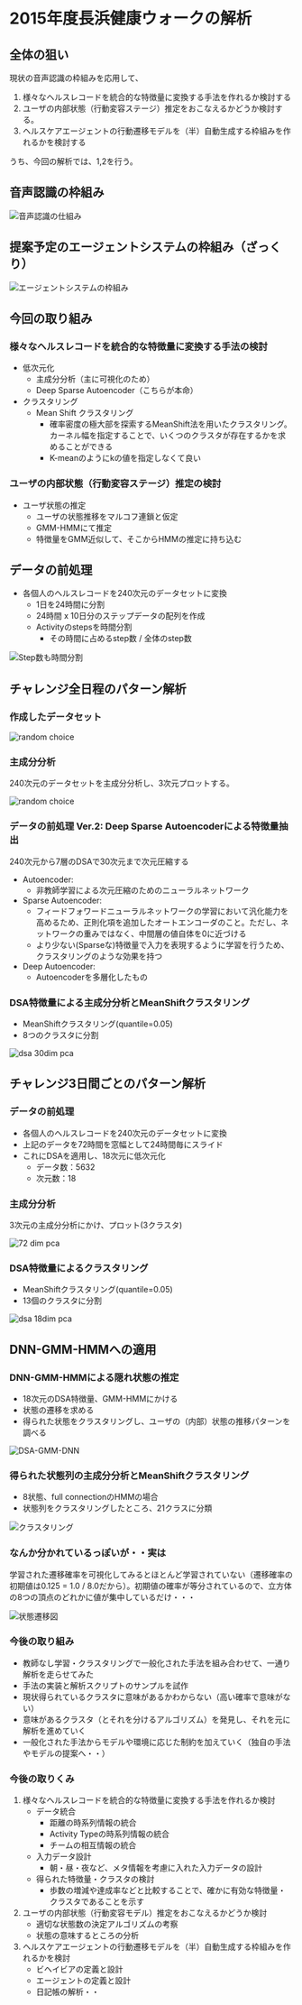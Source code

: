 # 2015年度長浜健康ウォークの解析

## 全体の狙い

現状の音声認識の枠組みを応用して、

1. 様々なヘルスレコードを統合的な特徴量に変換する手法を作れるか検討する
2. ユーザの内部状態（行動変容ステージ）推定をおこなえるかどうか検討する。
3. ヘルスケアエージェントの行動遷移モデルを（半）自動生成する枠組みを作れるかを検討する

うち、今回の解析では、1,2を行う。

## 音声認識の枠組み

![音声認識の仕組み](https://github.com/MxD-lab/healthrecord_analysis/wiki/images/asr.png)

## 提案予定のエージェントシステムの枠組み（ざっくり）

![エージェントシステムの枠組み](https://github.com/MxD-lab/healthrecord_analysis/wiki/images/agentsys.png)

## 今回の取り組み

### 様々なヘルスレコードを統合的な特徴量に変換する手法の検討

* 低次元化
	* 主成分分析（主に可視化のため）
	* Deep Sparse Autoencoder（こちらが本命）
* クラスタリング
	* Mean Shift クラスタリング
		* 確率密度の極大部を探索するMeanShift法を用いたクラスタリング。カーネル幅を指定することで、いくつのクラスタが存在するかを求めることができる
		* K-meanのようにkの値を指定しなくて良い

### ユーザの内部状態（行動変容ステージ）推定の検討

* ユーザ状態の推定
	* ユーザの状態推移をマルコフ連鎖と仮定
	* GMM-HMMにて推定
	* 特徴量をGMM近似して、そこからHMMの推定に持ち込む

## データの前処理

* 各個人のヘルスレコードを240次元のデータセットに変換
	* 1日を24時間に分割
	* 24時間 x 10日分のステップデータの配列を作成
	* Activityのstepsを時間分割
		* その時間に占めるstep数 / 全体のstep数

![Step数も時間分割](https://github.com/MxD-lab/healthrecord_analysis/wiki/images/step_sequence.png)

## チャレンジ全日程のパターン解析

### 作成したデータセット

![random choice](https://github.com/MxD-lab/healthrecord_analysis/wiki/images/datasets.random.png)

### 主成分分析

240次元のデータセットを主成分分析し、3次元プロットする。

![random choice](https://github.com/MxD-lab/healthrecord_analysis/wiki/images/240dim_pca.gif)

### データの前処理 Ver.2: Deep Sparse Autoencoderによる特徴量抽出

240次元から7層のDSAで30次元まで次元圧縮する

* Autoencoder:
	* 非教師学習による次元圧縮のためのニューラルネットワーク
* Sparse Autoencoder:
	* フィードフォワードニューラルネットワークの学習において汎化能力を高めるため、正則化項を追加したオートエンコーダのこと。ただし、ネットワークの重みではなく、中間層の値自体を0に近づける
	* より少ない(Sparseな)特徴量で入力を表現するように学習を行うため、クラスタリングのような効果を持つ
* Deep Autoencoder:
	* Autoencoderを多層化したもの

### DSA特徴量による主成分分析とMeanShiftクラスタリング

* MeanShiftクラスタリング(quantile=0.05)
* 8つのクラスタに分割

![dsa 30dim pca](https://github.com/MxD-lab/healthrecord_analysis/wiki/images/30dim_dsa_pca.gif)

## チャレンジ3日間ごとのパターン解析

### データの前処理

* 各個人のヘルスレコードを240次元のデータセットに変換
* 上記のデータを72時間を窓幅として24時間毎にスライド
* これにDSAを適用し、18次元に低次元化
	* データ数：5632
	* 次元数：18

### 主成分分析

3次元の主成分分析にかけ、プロット(3クラスタ)

![72 dim pca](https://github.com/MxD-lab/healthrecord_analysis/wiki/images/72dim_pca.gif)

### DSA特徴量によるクラスタリング

* MeanShiftクラスタリング(quantile=0.05)
* 13個のクラスタに分割

![dsa 18dim pca](https://github.com/MxD-lab/healthrecord_analysis/wiki/images/18dim_dsa_pca.gif)

## DNN-GMM-HMMへの適用

### DNN-GMM-HMMによる隠れ状態の推定

* 18次元のDSA特徴量、GMM-HMMにかける
* 状態の遷移を求める
* 得られた状態をクラスタリングし、ユーザの（内部）状態の推移パターンを調べる

![DSA-GMM-DNN](https://github.com/MxD-lab/healthrecord_analysis/wiki/images/DSA-GMM-HMM.png)

### 得られた状態列の主成分分析とMeanShiftクラスタリング

* 8状態、full connectionのHMMの場合
* 状態列をクラスタリングしたところ、21クラスに分類

![クラスタリング](https://github.com/MxD-lab/healthrecord_analysis/wiki/images/hmm_clustering.gif)

### なんか分かれているっぽいが・・実は

学習された遷移確率を可視化してみるとほとんど学習されていない（遷移確率の初期値は0.125 = 1.0 / 8.0だから）。初期値の確率が等分されているので、立方体の8つの頂点のどれかに値が集中しているだけ・・・

![状態遷移図](https://github.com/MxD-lab/healthrecord_analysis/wiki/images/state_transitions.png)

### 今後の取り組み

* 教師なし学習・クラスタリングで一般化された手法を組み合わせて、一通り解析を走らせてみた
* 手法の実装と解析スクリプトのサンプルを試作
* 現状得られているクラスタに意味があるかわからない（高い確率で意味がない）
* 意味があるクラスタ（とそれを分けるアルゴリズム）を発見し、それを元に解析を進めていく
* 一般化された手法からモデルや環境に応じた制約を加えていく（独自の手法やモデルの提案へ・・）

### 今後の取りくみ

1. 様々なヘルスレコードを統合的な特徴量に変換する手法を作れるか検討
	* データ統合
		* 距離の時系列情報の統合
		* Activity Typeの時系列情報の統合
		* チームの相互情報の統合
	* 入力データ設計
		* 朝・昼・夜など、メタ情報を考慮に入れた入力データの設計
	* 得られた特徴量・クラスタの検討
		* 歩数の増減や達成率などと比較することで、確かに有効な特徴量・クラスタであることを示す
2. ユーザの内部状態（行動変容モデル）推定をおこなえるかどうか検討
	* 適切な状態数の決定アルゴリズムの考察
	* 状態の意味するところの分析
3. ヘルスケアエージェントの行動遷移モデルを（半）自動生成する枠組みを作れるかを検討
	* ビヘイビアの定義と設計
	* エージェントの定義と設計
	* 日記帳の解析・・
